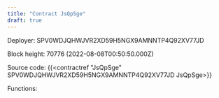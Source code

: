 ```yaml
---
title: "Contract JsQpSge"
draft: true
---
```

Deployer: SPV0WDJQHWJVR2XD59H5NGX9AMNNTP4Q92XV77JD


 



Block height: 70776 (2022-08-08T00:50:50.000Z)

Source code: {{<contractref "JsQpSge" SPV0WDJQHWJVR2XD59H5NGX9AMNNTP4Q92XV77JD JsQpSge>}}

Functions:


